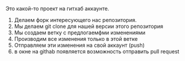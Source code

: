 Это какой-то проект на гитхаб аккаунте.


1. Делаем форк интересующего нас репозитория.
2. Мы делаем git clone для нашей версии этого репозитория
3. Мы создаем ветку с предлогаемфми изменениями
4. Производим все изменения только в этой ветке
5. Отправляем эти изменения на свой аккаунт (push)
6. в окне на githab появляется возможность отправить pull request